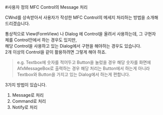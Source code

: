 #사용자 정의 MFC Control의 Message 처리

CWnd를 상속받아서 사용자가 작성한 MFC Control의 메세지 처리하는 방법을 소개해드리겠습니다.  

통상적으로 View(FormView) 나 Dialog 에 Control을 올려서 사용하는데, 
그 구현자체를 Control안에서 하는 경우도 있지만,  
해당 Control을 사용하고 있는 Dialog에서 구현을 해야하는 경우도 있습니다.  
2개 이상의 Control을 같이 활용하려면 그렇게 해야 하죠.

>e.g. Textbox에 숫자를 적어두고 Button을 눌렀을 경우 해당 숫자를 화면에 AfxMessageBox로 출력하는 경우 해당 처리는 Button에서 하는게 아니라 Textbox와 Button을 가지고 있는 Dialog에서 하는게 편합니다.

3가지 방법이 있습니다.

1. Message로 처리
2. Command로 처리
3. Notify로 처리


